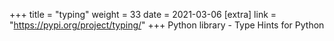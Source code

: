 +++
title = "typing"
weight = 33
date = 2021-03-06
[extra]
link = "https://pypi.org/project/typing/"
+++
Python library - Type Hints for Python

